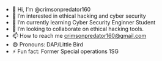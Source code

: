 - 👋 Hi, I’m @crimsonpredator160
- 👀 I’m interested in ethical hacking and cyber security
- 🌱 I’m currently learning Cyber Security Enginner Student
- 💞️ I’m looking to collaborate on ethical hacking tools.
- 📫 How to reach me crimsonpredator160@gmail.com
- 😄 Pronouns: DAP/Little Bird
- ⚡ Fun fact: Former Special operations 1SG

<script src="https://tryhackme.com/badge/2163826"></script>
